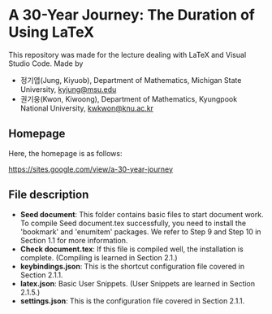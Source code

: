 # A 30-Year Journey: The Duration of Using LaTeX


This repository was made for the lecture dealing with LaTeX and Visual Studio Code.
Made by 
- 정기엽(Jung, Kiyuob), Department of Mathematics, Michigan State University, kyjung@msu.edu
- 권기웅(Kwon, Kiwoong), Department of Mathematics, Kyungpook National University, kwkwon@knu.ac.kr

## Homepage

Here, the homepage is as follows:

https://sites.google.com/view/a-30-year-journey

## File description
- **Seed document**: This folder contains basic files to start document work. To compile Seed document.tex successfully, you need to install the 'bookmark' and 'enumitem' packages. We refer to Step 9 and Step 10 in Section 1.1 for more information.
- **Check document.tex**: If this file is compiled well, the installation is complete. (Compiling is learned in Section 2.1.)
- **keybindings.json**: This is the shortcut configuration file covered in Section 2.1.1.
- **latex.json**: Basic User Snippets. (User Snippets are learned in Section 2.1.5.)
- **settings.json**: This is the configuration file covered in Section 2.1.1.
